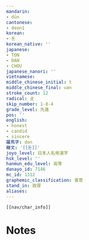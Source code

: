 ```yaml
---
mandarin:
- dūn
cantonese:
- deon1
korean:
- 돈
korean_native: ''
japanese:
- TON
- DAN
- CHOU
japanese_nanori: ''
vietnamese:
middle_chinese_initial: t
middle_chinese_final: uən
stroke_count: 12
radical: 攴
skip_number: 1-8-4
grade_level: 先進
pos: ''
english:
- honest
- candid
- sincere
羅馬字: don
韓文: '[[돈]]'
joyo_level: 日本人名用漢字
hsk_level: ''
hanmun_edu_level: 高等
danayo_id: 7146
mc_id: 1312
graphemic_classification: 會意
stand_in: 敦厚
aliases:
---
```

```meta-bind-embed
[[nav/char_info]]
```

# Notes
